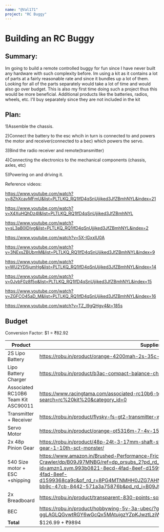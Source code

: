 ```yaml
---
name: "@Val171"
project: "RC Buggy"
---
```


# Building an RC Buggy

## Summary:

Im going to build a remote controlled buggy for fun since I have never built any hardware with such complexity before. Im using a kit as it contains a lot of parts at 
a fairly reasonable rate and since it bundles up a lot of them. Looking for all of the parts separately would take a lot of time and would also go over budget. This
is also my first time doing such a project thus this would be more beneficial. Additional products like the batteries, radios, wheels, etc. I'll buy separately since
they are not included in the kit

## Plan:

1)Assemble the chassis.

2)Connect the battery to the esc whcih in turn is connected to and powers the motor and receiver(connected to a bec) which powers the servo.

3)Bind the radio receiver and remote(transmitter)

4)Connecting the electronics to the mechanical components (chassis, axles, etc)

5)Powering on and driving it.

Reference videos:

https://www.youtube.com/watch?v=8ZhXcavMFmU&list=PLTLKQ_RQ1IfD4qSnUjjiked3JfZBmhNYL&index=21

https://www.youtube.com/watch?v=X4XuHQhDz4I&list=PLTLKQ_RQ1IfD4qSnUjjiked3JfZBmhNYL

https://www.youtube.com/watch?v=sL3aB0lDIvg&list=PLTLKQ_RQ1IfD4qSnUjjiked3JfZBmhNYL&index=2

https://www.youtube.com/watch?v=5X-IGxxIU0A

https://www.youtube.com/watch?v=3NExsZBUbmM&list=PLTLKQ_RQ1IfD4qSnUjjiked3JfZBmhNYL&index=9

https://www.youtube.com/watch?v=WU2YD5jumHg&list=PLTLKQ_RQ1IfD4qSnUjjiked3JfZBmhNYL&index=14

https://www.youtube.com/watch?v=0JvbF0z8f5o&list=PLTLKQ_RQ1IfD4qSnUjjiked3JfZBmhNYL&index=15

https://www.youtube.com/watch?v=ZGFCO45aD_M&list=PLTLKQ_RQ1IfD4qSnUjjiked3JfZBmhNYL&index=16

https://www.youtube.com/watch?v=TZ_I9gQHgv4&t=185s



## Budget

Conversion Factor: $1 = ₹82.92

| **Product**                        | **Supplier**                                                                                              | **Cost** |
|------------------------------------|-----------------------------------------------------------------------------------------------------------|----------|
|2S Lipo Battery                     |https://robu.in/product/orange-4200mah-2s-35c-7-4v-lithium-polymer-battery-pack-lipo/                      |₹2299     |
|Lipo Battery Charger                |https://robu.in/product/b3ac-compact-balance-charger-2s-3s-lipo/                                           |₹353      |
|Associated RC10B6 Team Kit ASC90011 |https://www.racingtama.com/associated-rc10b6-team-kit-asc90011.html?search=rc%20kit%20&category_id=0       |$126.99   |
|Transmitter + Receiver              |https://robu.in/product/flysky-fs-gt2-transmitter-with-fs-gr3e-receiver-for-rc-car-boat/                   |₹2190     |
|Servo Motor                         |https://robu.in/product/orange-ot5316m-7-4v-15kg-cm-metal-gear-digital-servo-motor/                        |₹1349     |
|2x 48p Pinion Gear                  |https://robu.in/product/48p-24t-3-17mm-shaft-steel-pinion-gear-for-rc-hobby-motor-gear-1-10th-sct-monster/ |₹278      |
|540 Size motor + ESC +shipping      |https://www.amazon.in/Brushed-Performance-Friction-Torque-Crawler/dp/B09J97MNBG/ref=dp_prsubs_2?pd_rd_w=RM2Wa&content-id=amzn1.sym.993b0821-8ecd-4fad-8eef-d1599368ca9c&pf_rd_p=993b0821-8ecd-4fad-8eef-d1599368ca9c&pf_rd_r=8PG4MTNMHH0JZG7AHN5R&pd_rd_wg=fb3AE&pd_rd_r=55b1ae63-bb9c-47cb-8442-571a3a75876b&pd_rd_i=B09J99KXGN&th=1|₹2913|
|2x Breadboard                       |https://robu.in/product/transparent-830-points-solderless-breadboard/|₹222 |
|BEC|https://robu.in/product/hobbywing-5v-3a-ubec/?gclid=CjwKCAiAqt-dBhBcEiwATw-ggLAGLQGvwtRGY6wGcQx5MAtujgzYZpKJwztLzjWYquTyeLxi5rhJ3hoCqskQAvD_BwE|₹290|
|**Total**                           |  $126.99 + ₹9894                                                                                                     |~$246.91|        
